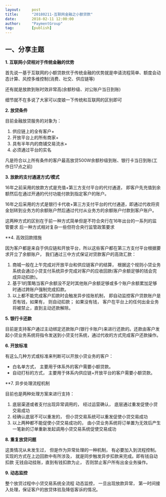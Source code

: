 ```yaml
---
layout:     post 
title:      "20180211-互联网金融之小额贷款"
date:       2018-02-11 12:00:00
author:     "PaymentGroup"
tag:		[publish] 
---
```


## 一、分享主题

**1. 互联网小贷相对于传统金融的优势**

首先说一基于互联网的小额贷款优于传统金融的优势就是申请流程简单、额度会动态计算、风控多维控制(消费、社交、供应链等)  

还有就是放款到账时效非常高(余额秒级、对公账户当日到账)   

细节就不在多说了大家可以度娘一下传统和互联网的区别即可  

**2. 放贷条件**

目前金融放贷服务的对象为：
1. 供应链上的全有客户+  
2. 开放平台上的所有商家+  
3. 具有半年内的商铺交易流水+  
4. 必须通过平台的实名  

凡是符合以上所有条件的客户最高放贷500W余额秒级到账、银行卡当日到账(工作日17点之前)  

**3. 放款的支付通道方式/模式**

16年之前采用的放款方式是充值+第三方支付平台的代付通道， 即客户先充值到余额然后在通过开通的代付功能付款到指定客户的账户。 

16年之后采用的方式是银行卡代收+第三方支付平台的代付通道，即通过代收将资金划转到业务方的余额账户然后通过代付从业务方的余额账户付款到客户账户。 

这两种方式的区别在于前一种方式简单但是不符合央行在16年出台的一系列的监管要求 后一种方式相对复杂一些但符合央行监管政策要求  

**4. 高效回款措施

因为客户都是来自于供应链和开放平台，所以这些客户都在第三方支付平台根据要求开立了余额账户， 我们通过三中方式保证对贷款客户的高效汇款：  

1. 商城一般在上午完成对开放平台和供应链客户的结算， 根据这个规则小贷业务系统会通过小贷支付系统异步完成对客户的应收回款(客户余额足够的钱会完成异动扣款)。  
2. 基于1的策略当客户余额没不足时其他账户余额足够或多个账户余额累加足够时通过跨账户强制完成扣款。  
3. 以上都不能完成客户扣款时会触发异步挂账机制， 即自动监控客户贷款账户是否有钱，如果有， 则自动扣款； 如果没有钱， 客户在平台上的任何出金业务将被禁止，直到主动还款解除。 

**5. 银行卡还款**

目前是支持客户通过主动绑定还款账户(银行卡账户)来进行还款的。还款由客户发起小贷业务系统将指令发送到小贷支付系统，通过代收的方式完成客户还款操作。

**6. 开放标准**

有这么几种方式或标准来判断可以开放小贷业务的客户：  
- 白名单方式， 主要用于体系外的客户需要小额贷款。  
- 自动打标的方式， 主要用于体系内供应链+开放平台的客户需要小额贷款。  

**7. 异步处理流程机制

目前也是两种处理方案来进行支持：  
1. 底层渠道或者支付出现异常调用的， 经过运营确认， 底层通过重发促使小贷交易成功   
2. 经确认底层不可以重发的， 但小贷交易系统可以重发促使小贷交易成功 
3. 以上两种都不能促使小贷交易成功的， 由小贷业务系统将订单置为无效后产生一笔新的订单重新发起调用小贷交易系统促使交易成功

**8. 重复放贷问题**

这类情况从未发生过， 但是作为异常处理的一种机制， 有必要加入到流程控制。 实现的方式在上边回款中有所涉及， 就是同步触发异步扣款来完成。即有钱自动扣款 无钱自动挂账，直到有钱扣款为止， 否则禁止客户所有出金业务操作。 

**9. 动态监控**

整个放贷过程中小贷交易系统全流程 动态监控， 一旦出现放款异常， 第一时间接入处理，保证客户的放贷体验及降低客诉的情况。 
